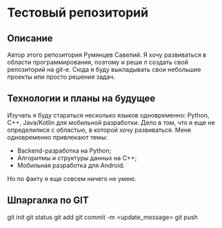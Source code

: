 # Тестовый репозиторий

## Описание

Автор этого репозитория Румянцев Савелий. Я хочу развиваться в области программирования, поэтому и реши л создать свой репозиторий на git-е. Сюда я буду выкладывать свои небольшие проекты или просто решения задач.

## Технологии и планы на будущее

Изучать я буду стараться несколько языков одновременно: Python, C++, Java/Kotlin для мобильной разработки. Дело в том, что я еще не определилися с областью, в которой хочу развиваться. Меня одновременно привлекают темы: 
* Backend-разработка на Python;
* Алгоритмы и структуры данных на C++;
* Мобильная разработка для Android.

Но по факту я еще совсем ничего не умею. 


## Шпаргалка по GIT
git init
git status
git add <filename> 
git commit -m <update_message>
git push
